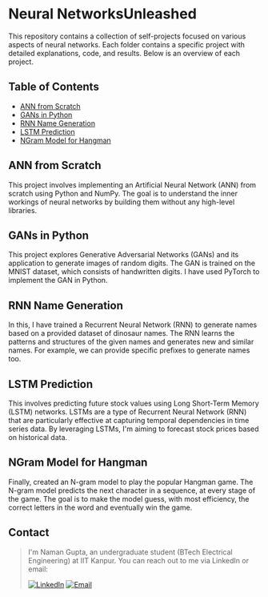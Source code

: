 # Neural NetworksUnleashed

This repository contains a collection of self-projects focused on various aspects of neural networks. Each folder contains a specific project with detailed explanations, code, and results. Below is an overview of each project.


## Table of Contents
- [ANN from Scratch](#ann-from-scratch)
- [GANs in Python](#gans-in-python)
- [RNN Name Generation](#rnn-name-generation)
- [LSTM Prediction](#lstm-prediction)
- [NGram Model for Hangman](#ngram-model-for-hangman)

## ANN from Scratch
This project involves implementing an Artificial Neural Network (ANN) from scratch using Python and NumPy. The goal is to understand the inner workings of neural networks by building them without any high-level libraries.

## GANs in Python

This project explores Generative Adversarial Networks (GANs) and its application to generate images of random digits. The GAN is trained on the MNIST dataset, which consists of handwritten digits. I have used PyTorch to implement the GAN in Python.

## RNN Name Generation

In this, I have trained a Recurrent Neural Network (RNN) to generate names based on a provided dataset of dinosaur names. The RNN learns the patterns and structures of the given names and generates new and similar names. For example, we can provide specific prefixes to generate names too.


## LSTM Prediction

This involves predicting future stock values using Long Short-Term Memory (LSTM) networks. LSTMs are a type of Recurrent Neural Network (RNN) that are particularly effective at capturing temporal dependencies in time series data. By leveraging LSTMs, I'm aiming to forecast stock prices based on historical data.

## NGram Model for Hangman

Finally, created an N-gram model to play the popular Hangman game. The N-gram model predicts the next character in a sequence, at every stage of the game. The goal is to make the model guess, with most efficiency, the correct letters in the word and eventually win the game.


## Contact


> I'm Naman Gupta, an undergraduate student (BTech Electrical Engineering) at IIT Kanpur. You can reach out to me via LinkedIn or email:
> 
> [![LinkedIn](https://img.shields.io/badge/LinkedIn-0077B5?style=for-the-badge&logo=linkedin&logoColor=white)](https://www.linkedin.com/in/naman-gupta-0750521b0/) [![Email](https://img.shields.io/badge/Email-D14836?style=for-the-badge&logo=gmail&logoColor=white)](mailto:namangupta22@iitk.ac.in)
